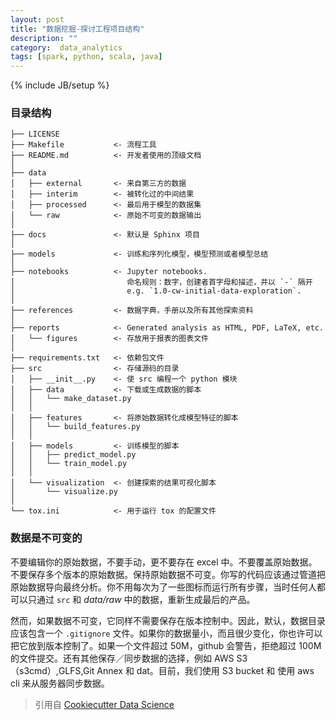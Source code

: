 ```yaml
---
layout: post
title: "数据挖掘-探讨工程项目结构"
description: ""
category:  data_analytics
tags: [spark, python, scala, java]
---
```

{% include JB/setup %}

### 目录结构

	├── LICENSE
	├── Makefile           <- 流程工具
	├── README.md          <- 开发者使用的顶级文档
	│
	├── data
	│   ├── external       <- 来自第三方的数据
	│   ├── interim        <- 被转化过的中间结果
	│   ├── processed      <- 最后用于模型的数据集
	│   └── raw            <- 原始不可变的数据输出
	│
	├── docs               <- 默认是 Sphinx 项目
	│
	├── models             <- 训练和序列化模型，模型预测或者模型总结
	│
	├── notebooks          <- Jupyter notebooks.
	│                         命名规则：数字，创建者首字母和描述，并以 `-` 隔开
	│                         e.g. `1.0-cw-initial-data-exploration`.
	│
	├── references         <- 数据字典，手册以及所有其他探索资料
	│
	├── reports            <- Generated analysis as HTML, PDF, LaTeX, etc.
	│   └── figures        <- 存放用于报表的图表文件
	│
	├── requirements.txt   <- 依赖包文件
	├── src                <- 存储源码的目录
	│   ├── __init__.py    <- 使 src 编程一个 python 模块
	│   ├── data           <- 下载或生成数据的脚本
	│   │   └── make_dataset.py
	│   │
	│   ├── features       <- 将原始数据转化成模型特征的脚本
	│   │   └── build_features.py
	│   │
	│   ├── models         <- 训练模型的脚本
	│   │   ├── predict_model.py
	│   │   └── train_model.py
	│   │
	│   └── visualization  <- 创建探索的结果可视化脚本
	│       └── visualize.py
	│
	└── tox.ini            <- 用于运行 tox 的配置文件
	
	
### 数据是不可变的

不要编辑你的原始数据，不要手动，更不要存在 excel 中。不要覆盖原始数据。不要保存多个版本的原始数据。保持原始数据不可变。你写的代码应该通过管道把原始数据导向最终分析。你不用每次为了一些图标而运行所有步骤，当时任何人都可以只通过 `src` 和 *data/raw* 中的数据，重新生成最后的产品。

然而，如果数据不可变，它同样不需要保存在版本控制中。因此，默认，数据目录应该包含一个 `.gitignore` 文件。如果你的数据量小，而且很少变化，你也许可以把它放到版本控制了。如果一个文件超过 50M，github 会警告，拒绝超过 100M 的文件提交。还有其他保存／同步数据的选择，例如 AWS S3（s3cmd）,GLFS,Git Annex 和 dat。目前，我们使用 S3 bucket 和 使用 aws cli 来从服务器同步数据。

> 引用自 [Cookiecutter Data Science](https://drivendata.github.io/cookiecutter-data-science/)